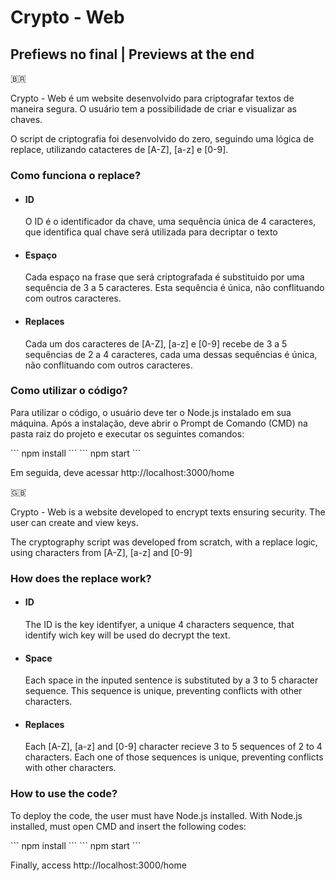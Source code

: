 # Crypto - Web

<h2>Prefiews no final | Previews at the end</h2>

🇧🇷

<p>Crypto - Web é um website desenvolvido para criptografar textos de maneira segura. O usuário tem a possibilidade de criar e visualizar as chaves.</p>
<p>O script de criptografia foi desenvolvido do zero, seguindo uma lógica de replace, utilizando catacteres de [A-Z], [a-z] e [0-9].</p>
<h3>Como funciona o replace?</h3>
<ul>
    <li><h4>ID</h4><p>O ID é o identificador da chave, uma sequência única de 4 caracteres, que identifica qual chave será utilizada para decriptar o texto</p></li>
    <li><h4>Espaço</h4><p>Cada espaço na frase que será criptografada é substituido por uma sequência de 3 a 5 caracteres. Esta sequência é única, não conflituando com outros caracteres.</p></li>
    <li><h4>Replaces</h4><p>Cada um dos caracteres de [A-Z], [a-z] e [0-9] recebe de 3 a 5 sequências de 2 a 4 caracteres, cada uma dessas sequências é única, não conflituando com outros caracteres.</p></li>
</ul>

<h3>Como utilizar o código?</h3>

<p>Para utilizar o código, o usuário deve ter o Node.js instalado em sua máquina. Após a instalação, deve abrir o Prompt de Comando (CMD) na pasta raiz do projeto e executar os seguintes comandos:</p>
``` npm install ```
``` npm start ```

<p>Em seguida, deve acessar http://localhost:3000/home</p>

🇬🇧

<p>Crypto - Web is a website developed to encrypt texts ensuring security. The user can create and view keys.</p>

<p>The cryptography script was developed from scratch, with a replace logic, using characters from [A-Z], [a-z] and [0-9]</p>

<h3>How does the replace work?</h3>

<ul>
    <li><h4>ID</h4><p>The ID is the key identifyer, a unique 4 characters sequence, that identify wich key will be used do decrypt the text.</p></li>
    <li><h4>Space</h4><p>Each space in the inputed sentence is substituted by a 3 to 5 character sequence. This sequence is unique, preventing conflicts with other characters.</p></li>
    <li><h4>Replaces</h4><p>Each [A-Z], [a-z] and [0-9] character recieve 3 to 5 sequences of 2 to 4 characters. Each one of those sequences is unique, preventing conflicts with other characters. </p></li>
</ul>

<h3>How to use the code?</h3>

<p>To deploy the code, the user must have Node.js installed. With Node.js installed, must open CMD and insert the following codes:</p>
``` npm install ```
``` npm start ```

<p>Finally, access http://localhost:3000/home</p>

